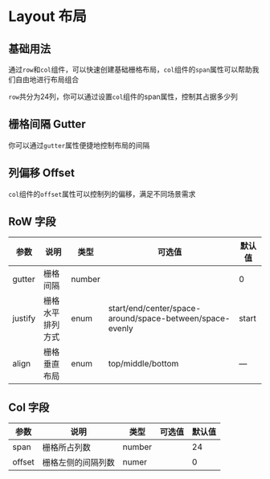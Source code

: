 # Layout 布局

## 基础用法

通过`row`和`col`组件，可以快速创建基础栅格布局，`col`组件的`span`属性可以帮助我们自由地进行布局组合

`row`共分为24列，你可以通过设置`col`组件的span属性，控制其占据多少列

<preview path="./layout.vue" title="基础布局使用"></preview>

## 栅格间隔 Gutter

你可以通过`gutter`属性便捷地控制布局的间隔

<preview path="./layout-gutter.vue" title="基础布局使用"></preview>

## 列偏移 Offset

`col`组件的`offset`属性可以控制列的偏移，满足不同场景需求

<preview path="./layout-offset.vue" title="基础布局使用"></preview>

## RoW 字段

| 参数    | 说明   | 类型    | 可选值                                             | 默认值  |
| ------- | ------ | ------- | -------------------------------------------------- | ------- |
| gutter    |  栅格间隔  | number  |                                | 0 |
| justify    | 栅格水平排列方式 | enum  | start/end/center/space-around/space-between/space-evenly | start |
| align | 栅格垂直布局 | enum | top/middle/bottom | —                                                  |    |

## Col 字段


| 参数    | 说明   | 类型    | 可选值                                             | 默认值  |
| ------- | ------ | ------- | -------------------------------------------------- | ------- |
| span    |  栅格所占列数  |  number  |                                | 24 |
| offset    | 栅格左侧的间隔列数 | numer  | | 0 |
